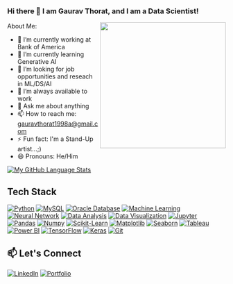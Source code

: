 ###  Hi there 👋 I am Gaurav Thorat, and I am a Data Scientist!

<!--
**G-G-Thorat** is a ✨ _special_ ✨ repository because its `README.md` (this file) appears on your GitHub profile.
-->
About Me:
<img  src="./thoughtworks-gif_dribbble.gif" height="290px" align="right" />
- 🔭 I’m currently working at Bank of America
- 🌱 I’m currently learning Generative AI
- 👯 I’m looking for job opportunities and reseach in ML/DS/AI
- 🤔 I’m always available to work
- 💬 Ask me about anything
- 📫 How to reach me: gauravthorat1998a@gmail.com  
- ⚡ Fun fact: I'm a Stand-Up artist...;)
- 😄 Pronouns: He/Him

[![My GitHub Language Stats](https://github-readme-stats.vercel.app/api/top-langs/?username=BEPb&langs_count=5&theme=tokyonight)]()

## Tech Stack
<!-- List the technologies and tools you're proficient in -->
[![Python](https://img.shields.io/badge/Python-3776AB?style=flat-square&logo=python&logoColor=white)](#)
[![MySQL](https://img.shields.io/badge/MySQL-4479A1?style=flat-square&logo=mysql&logoColor=white)](#)
[![Oracle Database](https://img.shields.io/badge/Oracle%20Database-F80000?style=flat-square&logo=oracle&logoColor=white)](#)
[![Machine Learning](https://img.shields.io/badge/Machine%20Learning-6C757D?style=flat-square&logo=scikit-learn&logoColor=white)](#)
[![Neural Network](https://img.shields.io/badge/Neural%20Network-CC0000?style=flat-square&logo=neuralnetwork&logoColor=white)](#)
[![Data Analysis](https://img.shields.io/badge/Data%20Analysis-2ECC71?style=flat-square&logo=dataanalysis&logoColor=white)](#)
[![Data Visualization](https://img.shields.io/badge/Data%20Visualization-8E44AD?style=flat-square&logo=datavisualization&logoColor=white)](#)
[![Jupyter](https://img.shields.io/badge/Jupyter-F37626?style=flat-square&logo=jupyter&logoColor=white)](#)
[![Pandas](https://img.shields.io/badge/Pandas-150458?style=flat-square&logo=pandas&logoColor=white)](#)
[![Numpy](https://img.shields.io/badge/Numpy-013243?style=flat-square&logo=numpy&logoColor=white)](#)
[![Scikit-Learn](https://img.shields.io/badge/Scikit%20Learn-F7931E?style=flat-square&logo=scikitlearn&logoColor=white)](#)
[![Matplotlib](https://img.shields.io/badge/Matplotlib-11557C?style=flat-square&logo=matplotlib&logoColor=white)](#)
[![Seaborn](https://img.shields.io/badge/Seaborn-741B47?style=flat-square&logo=seaborn&logoColor=white)](#)
[![Tableau](https://img.shields.io/badge/Tableau-E97627?style=flat-square&logo=tableau&logoColor=white)](#)
[![Power BI](https://img.shields.io/badge/Power%20BI-F2C811?style=flat-square&logo=powerbi&logoColor=black)](#)
[![TensorFlow](https://img.shields.io/badge/TensorFlow-FF6F00?style=flat-square&logo=tensorflow&logoColor=white)](https://www.tensorflow.org/)
[![Keras](https://img.shields.io/badge/Keras-D00000?style=flat-square&logo=keras&logoColor=white)](https://keras.io/)
[![Git](https://img.shields.io/badge/Git-F05032?style=flat-square&logo=git&logoColor=white)](#)

## 📫 Let's Connect
<!-- Add social media links -->
[![LinkedIn](https://img.shields.io/badge/LinkedIn-0077B5?style=flat-square&logo=linkedin&logoColor=white)](https://www.linkedin.com/in/gaurav-thorat-16b20a112/)
[![Portfolio](https://img.shields.io/badge/Portfolio-9B59B6?style=flat-square&logo=portfolio&logoColor=white)](https://g-g-thorat.github.io/)
